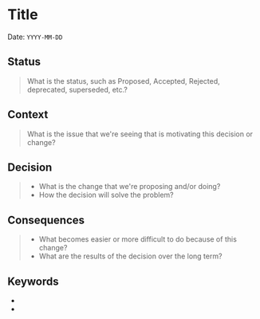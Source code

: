 # Title

Date: `YYYY-MM-DD`

## Status

> What is the status, such as Proposed, Accepted, Rejected, deprecated, superseded, etc.?

## Context

> What is the issue that we're seeing that is motivating this decision or change?

## Decision

> - What is the change that we're proposing and/or doing?
> - How the decision will solve the problem?

## Consequences

> - What becomes easier or more difficult to do because of this change?
> - What are the results of the decision over the long term?

## Keywords

- 
- 